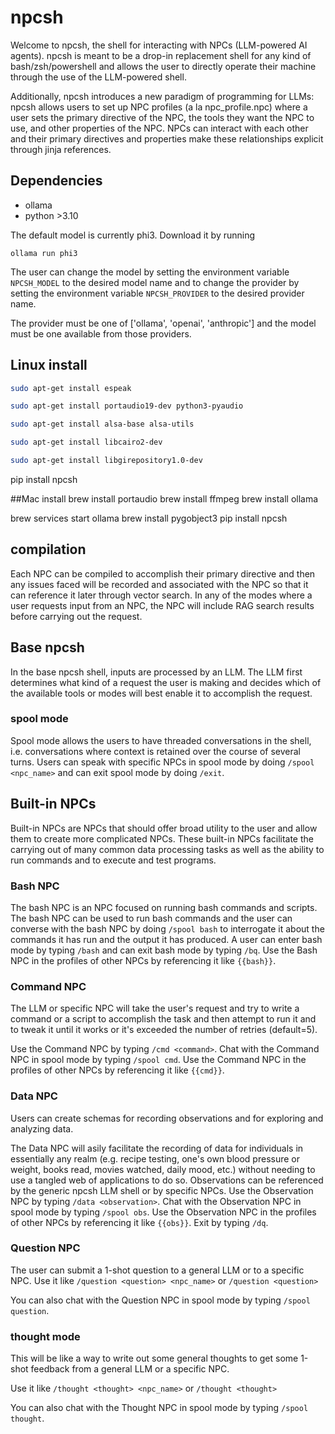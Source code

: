 # npcsh

Welcome to npcsh, the shell for interacting with NPCs (LLM-powered AI agents). npcsh is meant to be a drop-in replacement shell for any kind of bash/zsh/powershell and allows the user to directly operate their machine through the use of the LLM-powered shell.

Additionally, npcsh introduces a new paradigm of programming for LLMs: npcsh allows users to set up NPC profiles (a la npc_profile.npc) where a user sets the primary directive of the NPC, the tools they want the NPC to use, and other properties of the NPC. NPCs can interact with each other and their primary directives and properties make these relationships explicit through jinja references.

## Dependencies
- ollama
- python >3.10

The default model is currently phi3. 
Download it by running
```
ollama run phi3
```

The user can change the model by setting the environment variable `NPCSH_MODEL` to the desired model name and to change the provider by setting the environment variable `NPCSH_PROVIDER` to the desired provider name.

The provider must be one of ['ollama', 'openai', 'anthropic'] and the model must be one available from those providers.


## Linux install
```bash
sudo apt-get install espeak

sudo apt-get install portaudio19-dev python3-pyaudio

sudo apt-get install alsa-base alsa-utils

sudo apt-get install libcairo2-dev

sudo apt-get install libgirepository1.0-dev


```


pip install npcsh

##Mac install
brew install portaudio
brew install ffmpeg
brew install ollama

brew services start ollama
brew install pygobject3
pip install npcsh


## compilation

Each NPC can be compiled to accomplish their primary directive and then any issues faced will be recorded and associated with the NPC so that it can reference it later through vector search. In any of the modes where a user requests input from an NPC, the NPC will include RAG search results before carrying out the request.


## Base npcsh


In the base npcsh shell, inputs are processed by an LLM. The LLM first determines what kind of a request the user is making and decides which of the available tools or modes will best enable it to accomplish the request. 


### spool mode

Spool mode allows the users to have threaded conversations in the shell, i.e. conversations where context is retained over the course of several turns.
Users can speak with specific NPCs in spool mode by doing ```/spool <npc_name>``` and can exit spool mode by doing ```/exit```.

## Built-in NPCs
Built-in NPCs are NPCs that should offer broad utility to the user and allow them to create more complicated NPCs. These built-in NPCs facilitate the carrying out of many common data processing tasks as well as the ability to run commands and to execute and test programs.

### Bash NPC
The bash NPC is an NPC focused on running bash commands and scripts. The bash NPC can be used to run bash commands and the user can converse with the bash NPC by doing ```/spool bash``` to interrogate it about the commands it has run and the output it has produced.
A user can enter bash mode by typing ```/bash``` and can exit bash mode by typing ```/bq```.
Use the Bash NPC in the profiles of other NPCs by referencing it like ```{{bash}}```.

### Command NPC

The LLM or specific NPC will take the user's request and try to write a command or a script to accomplish the task and then attempt to run it and to tweak it until it works or it's exceeded the number of retries (default=5).

Use the Command NPC by typing ```/cmd <command>```. Chat with the Command NPC in spool mode by typing ```/spool cmd```.
Use the Command NPC in the profiles of other NPCs by referencing it  like ```{{cmd}}```.

### Data NPC

Users can create schemas for recording observations and for exploring and analyzing data.

The Data NPC will asily facilitate the recording of data for individuals in essentially any realm (e.g. recipe testing, one's own blood pressure or  weight, books read, movies watched, daily mood, etc.) without needing to use a tangled web of applications to do so. Observations can be referenced by the generic npcsh LLM shell or by specific NPCs.
Use the Observation NPC by typing ```/data <observation>```.
Chat with the Observation NPC in spool mode by typing ```/spool obs```.
Use the Observation NPC in the profiles of other NPCs by referencing it like ```{{obs}}```. Exit by typing ```/dq```.


### Question NPC

The user can submit a 1-shot question to a general LLM or to a specific NPC.
Use it like
```/question <question> <npc_name>```
or
```/question <question>```

You can also chat with the Question NPC in spool mode by typing ```/spool question```.



### thought mode

This will be like a way to write out some general thoughts to get some 1-shot feedback from a general LLM or a specific NPC.

Use it like
```/thought <thought> <npc_name>```
or
```/thought <thought>```

 
You can also chat with the Thought NPC in spool mode by typing ```/spool thought```.

